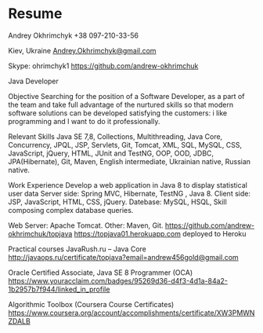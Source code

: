 # Resume


Andrey Okhrimchyk
+38 097-210-33-56


Kiev, Ukraine 
Andrey.Okhrimchyk@gmail.com

Skype: ohrimchyk1          https://github.com/andrew-okhrimchuk

Java Developer


Objective 
Searching for the position of a Software Developer, as a part of the team and take full advantage of the nurtured skills so that modern software solutions can be developed satisfying the customers: i like programming and I want to do it professionally.


Relevant Skills
Java SE 7,8, Collections, Multithreading,  Java Core, Concurrency, JPQL, JSP,  Servlets, Git, Tomcat,  XML,  SQL, MySQL, CSS, JavaScript, jQuery, HTML, JUnit and TestNG, OOP, OOD, JDBC,  JPA(Hibernate), Git, Maven, English intermediate, Ukrainian native, Russian native.


Work Experience
Develop a web application in Java 8 to display statistical user data
Server side: Spring MVC, Hibernate, TestNG , Java 8.
Client side: JSP, JavaScript, HTML, CSS, jQuery.
Datebase: MySQL, HSQL, Skill composing complex database queries.


Web Server: Apache Tomcat.
Other: Maven, Git.
https://github.com/andrew-okhrimchuk/topjava
https://topjava01.herokuapp.com    deployed to Heroku



Practical courses 
JavaRush.ru – Java Core 
http://javaops.ru/certificate/topjava?email=andrew456gold@gmail.com

Oracle Certified Associate, Java SE 8 Programmer (OCA)
https://www.youracclaim.com/badges/95269d36-d4f3-4d1a-84a2-1b2957b7f944/linked_in_profile

Algorithmic Toolbox (Coursera Course Certificates)
https://www.coursera.org/account/accomplishments/certificate/XW3PMWNZDALB

